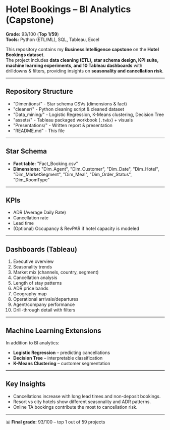 # Hotel Bookings – BI Analytics (Capstone)

**Grade:** 93/100 (**Top 1/59**)  
**Tools:** Python (ETL/ML), SQL, Tableau, Excel

This repository contains my **Business Intelligence capstone** on the **Hotel Bookings dataset**.  
The project includes **data cleaning (ETL), star schema design, KPI suite, machine learning experiments, and 10 Tableau dashboards** with drilldowns & filters, providing insights on **seasonality and cancellation risk**.

---

## Repository Structure
- "Dimentions/" - Star schema CSVs (dimensions & fact)
- "cleaner/" - Python cleaning script & cleaned dataset
- "Data_mining/" - Logistic Regression, K-Means clustering, Decision Tree
- "assets/" - Tableau packaged workbook (`.twbx`) + visuals
- "Presentations/" - Written report & presentation
- "README.md" - This file

---

## Star Schema
- **Fact table:** "Fact_Booking.csv"
- **Dimensions:** "Dim_Agent", "Dim_Customer", "Dim_Date", "Dim_Hotel",  
  "Dim_MarketSegment", "Dim_Meal", "Dim_Order_Status", "Dim_RoomType"

---

## KPIs
- ADR (Average Daily Rate)  
- Cancellation rate  
- Lead time  
- (Optional) Occupancy & RevPAR if hotel capacity is modeled  

---

## Dashboards (Tableau)
1. Executive overview  
2. Seasonality trends  
3. Market mix (channels, country, segment)  
4. Cancellation analysis  
5. Length of stay patterns  
6. ADR price bands  
7. Geography map  
8. Operational arrivals/departures  
9. Agent/company performance  
10. Drill-through detail with filters  

---

## Machine Learning Extensions
In addition to BI analytics:
- **Logistic Regression** – predicting cancellations  
- **Decision Tree** – interpretable classification  
- **K-Means Clustering** – customer segmentation  

---

## Key Insights
- Cancellations increase with long lead times and non-deposit bookings.  
- Resort vs city hotels show different seasonality and ADR patterns.  
- Online TA bookings contribute the most to cancellation risk.  

---

📊 **Final grade:** 93/100 – top 1 out of 59 projects
